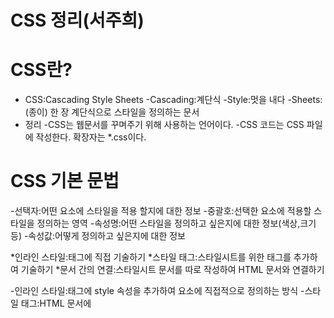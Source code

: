 # CSS 정리(서주희)
# CSS란?
* CSS:Cascading Style Sheets
-Cascading:계단식
-Style:멋을 내다
-Sheets:(종이) 한 장
계단식으로 스타일을 정의하는 문서
* 정리
-CSS는 웹문서를 꾸며주기 위해 사용하는 언어이다.
-CSS 코드는 CSS 파일에 작성한다. 확장자는 *.css이다.

# CSS 기본 문법
-선택자:어떤 요소에 스타일을 적용 할지에 대한 정보
-중괄호:선택한 요소에 적용할 스타일을 정의하는 영역
-속성명:어떤 스타일을 정의하고 싶은지에 대한 정보(색상,크기 등)
-속성값:어떻게 정의하고 싶은지에 대한 정보

*인라인 스타일:태그에 직접 기술하기
*스타일 태그:스타일시트를 위한 태그를 추가하여 기술하기
*문서 간의 연결:스타일시트 문서를 따로 작성하여 HTML 문서와 연결하기

-인라인 스타일:태그에 style 속성을 추가하여 요소에 직접적으로 정의하는 방식
-스타일 태그:HTML 문서에 <style><style> 태그를 추가하여 그 안에 CSS 코드를 작성할 수 있다.  
-문서 간의 연결:확장자가 *.css인 스타일시트 파일을 생성해 그 안에 CSS 코드를 작성하고, HTML 문서에 이를 연결해줄 수 있다. 이때는 <link> 태그를 사용한다.  
```css 
<link href=“./style.css” rel=“stylesheet”>
```  
*href:연결하고자 하는 외부 소스의 url을 기술하는 속성  
*rel:현재 문서(HTML)와 외부 소스의 연관 관계를 기술하는 속성  
><link> 태그는 HTML 문서의 <head></head> 내부에서 사용해야 한다.  
*인라인 스타일  
```css
<p style=“color:blue;”>
```
*스타일 태그
style 태그 추가
```css
<title>HTML 문서</title>
<style>
 p{
    color:red;
    font-size:32px:
 }  
</style>
```
* 문서 간의 연결
```css
<link href=“./style.css” rel=“stylesheet”>
```

# 선택자 1편
선택자의 종류-기본 선택자, 그룹 선택자, 특성 선택자, 결합 선택자, 의사 클래스, 의사 요소
1. 전체 선택자
-모든 요소를 선택한다.
*(애스터리스크)는 '문서 내의 모든 요소'를 의미하는 기호이다.
```css
*{
    color:blue;
}
```
2. 태그 선택자
-주어진 이름을 가진 요소를 선택한다.
```css
p{
    color:blue;
}
```
3. 클래스 선택자
-주어진 class 속성 값을 가진 요소를 선택한다.
```css
.text{
    color:blue;
}
```
4. 아이디 선택자
```css
#topic{
    color:blue;
}
```
선택자 우선 순위
아이디 선택자>클래스 선택자>태그 선택자
---
# 텍스트 꾸미기 속성
-font-family:요소를 구하는 텍스트의 글꼴을 정의한다. 글꼴명을 속성값으로 지정한다. 여러 개의 글꼴을 연달아 기입하여 우선 순위를 지정할 수 있다.
(예시)
```css
*{
    font-family:Times,monospace,serif;
}
```
>TImes를 우선 지정하되, 지원되지 않을 경우 monospace를 지정한다.
-font-size
수치와 단위를 지정해 글자의 크기를 정의할 수 있다.
px:모니터 상의 화소 하나 크기에 대응하는 절대적인 크기
rem:<html> 태그의 font-size에 대응하는 상대적인 크기
em:부모태그(상위태그)의 font-size에 대응하는 상대적인 크기
(예시)
사용 예
```css 
span{font-size:16px;}
span{font-size:2rem;}
span{font-size:1.5em;}
```
-text-align
블록 내에서 텍스트의 정렬 방식을 정의한다. 미리 정의된 키워드 값을 지정한다.
left/right:왼쪽 또는 오른쪽 정렬한다
center:가운데 정렬한다
justify:양끝 정렬한다(마지막 줄 제외)
(예시)
```css 
p{text-align: right;} 
```
>재미 있는~건가요?!
-color
텍스트의 색상을 정의한다.
키워드:미리 정의된 색상별 키워드를 사용한다.
RGB 색상 코드:# + 여섯 자리 16진수 값 형태로 지정한다.
RGB 함수:Red,Green,Blue의 수준을 각각 정의해 지정한다.
(예시)
```css
span{color: red;}
span{color:#FF000;}
span{coloe:rgb(100%, 0%, 0%);}
```
*RGB
RGB 색상은 빛의 삼원색을 혼합하여 색을 정의하는 방식이다. 모든 수치가 가장 높을 때 흰색이 된다.

# display 속성&border 속성
-display 속성
:요소를 블록과 인라인 요소 중 어느 쪽으로 처리할지 정의한다.
/*
블록 레벨 요소인 div 요소를 인라인으로 처리하고 싶다면
*/
```css 
div{display: inline;}
```
/*인라인 요소인 a 요소를 블록 레벨로 처리하고 싶다면
*/
```css 
a{display: block;}
```
border 속성
-border 속성을 사용하면 요소가 차지하고 있는 영역에 테두리를 그릴 수 있다. border 속성에는 속성 값으로 테두리의 두께, 모양, 크기 등을 함께 지정할 수 있다. 이러한 속성을 '단축 속성'이라 한다.
```css
span{border:2px solid green;}
```
>스판 태그
>두께가 2px인 직선 모양의 초록 테두리를 만들어줘!

# 박스 모델
박스 모델:브라우저 요소를 렌더링 할 때, 각각의 요소는 기본적으로 사각형 형태로 영역을 차지하게 된다. css는 박스의 크기, 위치, 속성(색,배경,테두리 모양 등)을 결정할 수 있다.
하나의 박스는 다음 네 개의 영역으로 구성된다.
-콘텐츠 영역:width, height
-안쪽 여백:padding
-경계선(테두리):margin
-바깥쪽 여백:border-width

* 요소의 테두리를 기준으로 안쪽에 형성되는 여백은 padding으로 바깥쪽에 형성되는 여백은 margin으로 정의한다.
* 다양한 경우의 수
-하위 속성 정의하기
-여러 값을 한 번에 정의하기
* 하위 속성 정의하기
-margin에도 동일하 접미사를 붙여 개별 정의할 수 있다.
```css
div{
    width:100px; height; 100px;
    padding:10px;
    border:5px solid red;
    margin:20px;
    padding-top:10px;
    padding-right:20px;
    padding-bottom:30px;
    padding-left:40px;
    margin-top:40px;
    margin-right:30px;
    margin-bottom:20px:
    margin-left:10px;
}
```
* 여러 값을 한 번에 정의하기
padding과 margin은 네 면의 여백에 대한 단축 속성이다.
```css
span{
    display:inline-block;
    width:100px; height: 100px;
    margin:10px 20px 20px 40px;
}
```

* box-sizing
box-sizing 속성은 요소의 너비와 높이를 계산하는 방법을 지정한다.
content-box:기본값. 너비와 높이가 콘텐츠 영역만을 포함한다.
border-box:너비와 높이가 안쪽 여백과 테두리까지 포함한다.
-너비와 높이가 같더라도, box-sizing 속성 값에 따라 크기가 달라질 수 있다.

* background
-배경은 콘텐츠의 배경을 정의한다.
```css
div{
    box-sizing: border-box;
    width: 500px; height:500px;
    border: 1px solid red;
    background-image: url(./my-cat.jpeg)
    background-repeat: no-repeat;
    background-position: center;
    background-size: contain;
}
```

# float 그리고 clear
-float 속성:요소가 문서의 일반적인 흐름에서 제외되어 자신을 포함하고 있는 컨테이너의 왼쪽이나 오른쪽에 배치되게 한다.
-none:기본 값, 원래 상태
-left:자신을 포함하고 있는 박스의 왼편에 떠 있어야 함.
-right:자신을 포함하고 있는 박스의 오른쪽에 떠 있어야 함.
-문서의 흐름에선 제외되지만, 필요한 만큼의 공간은 차지한다.
```css
<style>
    #a{width:100px; height; 50px;
    background-clor:orange
    float: right;}
    #b{width:100px; height; 100px;
    background-clor:royalblue
    float: left;}
</style>
```
-clear 속성:float 요소 이후에 표시되는 요소가 float을 해제하여 float 요소의 아래로 내려가게 할 수 있다.
```css
<style>
    #a{width:100px; height; 50px;
    background-clor:orange
    float: right;}
    #b{width:100px; height; 100px;
    background-clor:royalblue
    float: left;}
    p{
        clear: right;
    }
</style>
```

# position
* position:문서 상에 요소를 배치하는 방법을 정의한다.
=position이 요소의 배치 방법을 결정하면, top, bottom, right, left가 최종 위치를 결정하는 방식이다.
-position 속성에는 다음 속성값들을 지정할 수 있다.
-static:기본 값, 요소를 일반적인 문서 흐름에 따라 배치한다.
-relative:일반적인 문서 흐름에 따라 배치하되, 상하좌우 위치 값에 따라 오프셋을 적용한다.
-absolute:일반적인 문서 흐름에서 제거하고, 가장 가까운 position 지정 요소에 대해 상대적으로 오프셋을 적용한다.
-fixed:일반적인 문서 흐름에서 제거하고, 지정한 위치에 고정된다.
-sticky:일반적인 문서 흐름에서 제거하고, 스크롤 동작이 존재하는 가장 가까운 요소에 대해 오프셋을 적용한다.
*relative
```css
div{
    width: 100px; height: 100px;
    background-color: red;

    position: relative;
    top: 100px; left: 100px;
}
```
-원래 위치보다 위에서부터 100px, 왼쪽에서부터 100px 떨어져 있어라!

*absolute
```css
div{
    width: 100px; height: 100px;
    background-color: red;

    position: absolute;
    top: 100px; left: 100px;
}
```
*fixed
```css
pos{
    width: 200px; height; 200px;
    background: peru;
    position: fixed;
    top: 50px; left: 50px;
}
```
-위에서부터 50px, 왼쪽에서부터 50px 떨어진 자리에서 움직이지 않는다!

# flexbox
* flexbox:박스 내 요소 간의 공간 배분과 정렬 기능을 제공하기 위한 1차원 레이아웃 모델
-레이아웃을 다룰 때 한 번에 하나의 차원(행이나 열)만을 다룬다는 특성이 있다.
-display:flex; 적용
(적용 전)
```css
<div>
   <div class="item">하나</div>
   <div class="item">둘</div>
   <div class="item">셋</div>
</div>
```
(적용 후)
```css
<div style="display: flex;>
   <div class="item">하나</div>
   <div class="item">둘</div>
   <div class="item">셋</div>
</div>
```
-flexbox에는 '주축'과 '교차축'이 있다.
*flex-direction
-row:기본 값. 주축은 행이고 방향은 콘텐츠의 방향과 동일
-row-reverse:주축은 행이고 방향은 콘텐츠의 방향과 반대
-column:주죽은 열이고 뱡향은 콘텐츠의 방향과 동일
-column-reverse:주축은 열이고 방향은 콘텐츠의 방향과 반대

* 속성
-주축 배치 방법:justify-content
-교차축 배치 방법:align-items
-교차축 배열요소 배치 방법:align-self
-줄 바꿈 여부:flex-wrap

```css
<style>
  .container{
    display: flex;
    width: 300px; height: 300px
    border: 2px solid-between;
    align-items:senter;
  }
  .item{
    width: 60px; height: 60px;
    background-color: teal;
  }
  .self{
    align-self: flex-end;
  }
  </style>
  ```

  # 선택자
  -특성 선택자 1.컨셉
  ```css
  [class]{
    background-color: tomato;
  }
  -클래스 속성을 가지고 있는 요소를 선택하기
  [class="item"]{
    background-clor: tomato;
  }
  ```
  -클래스가 "item"인 요소를 선택하기
  -특성 선택자 2.값 확인
  기호를 추가하여 요소를 선택하는 방식을 다양화할 수 있다.
  ```css
  [class *="it"]{color: white;}
  -클래스 값에 "it"가 포함되는 요소를 선택하기
  [class ^="it"]{color: white;}
  -클래스 값이 "it"로 시작하는 요소를 선택하기
  [class $="it"]{color: white;}
  ```
  -클래스 값이 "it"로 끝나는 요소를 선택하기
  
  -결합 선택자 1.컨셉
  >자손 결합자, 형제 결합자
  -결합 선택자 2.자손 결합자
  ```css
  div p{color: white;}
  div > p{color:white;}
  ```
  -결합 선택자 3. 형제 결합자
  ```css
  1~p{color: red;}
  ```
  -h1 요소의 뒤에 오는 형제 중 모든 p 요소를 선택하기
   ```css 
   h1+p{color: red;}
   ```
  -h1 요소의 바로 뒤에 오는 형제 p 요소를 선택하기

# 의사 클래스(가상 클래스)
* 의사 클래스(가상 클래스)는 선택자에 추가하는 키워드로, 요소가 어떤 특정한 상태가 되었을 때 요소를 선택하겠다는 의미이다.
```css
선택자:의사 클래스{
    속성명: 속성값;
}
```

```css
hi:hover{
    color: red;
}
```
-h1 요소에 마우스 커서가 올라오면(hover) 글자를 빨간색으로 하겠다!
-hover:마우스 포인터가 요소에 올라가 있다.
-actice:사용자가 요소를 활성화했다. (예를 들면, 마우스로 누르기와 같은)
-focus:요소가 포커스를 받고 있다.
-disabled:비활성 상태의 요소이다.
-nth-child():형제 사이에서의 순서에 따라 요소를 선택한다.

# 의사 요소
* 의사 요소:선택자에 추가하는 키워드로, 이를 이용하면 선택한 요소의 특정 부분에 대한 스타일을 정의할 수 있다.
```css
선택자::의사요소{
    속성명: 속성값;
}
```
-
```css
li::first-letter{
    font-size: 20px;
}
```
-li 요소의 첫 번째 글자만 크기를 20px로 하겠다(기본값은 16px)
-after:요소의 앞에 의사 요소를 생성 및 추가한다.
-before:요소의 뒤에 의사 요소를 생성 및 추가한다.
-first-line: 블록 레벨 요소의 첫 번째 선에 스타일을 적용한다.
-marker:목록 기호의 스타일을 적용한다.
-placeholder:입력 요소의 플레이스홀더(자리표시자) 스타일을 적용한다.

# inherit, initial, unset
-상속:하위 요소가 상위 요소의 스타일 속성값을 물려받는 것을 의미한다.
```css
ul{
    color: tomato;
}
```
-li 요소를 선택하지 않았지만, 상위요소 ul의 색깔이 반영되었다.
-공용 키워드
-inherit:상위 요소로부터 해당 속성의 값을 받아 사용한다.
-initial:(브라우저에 지정되어 있는) 해당 속성의 기본값을 요소에 적용한다.
-unser:상속 속성에 대해서는 inherit처럼, 상속되지 않는 속성에 대해서는 initial처럼 적용된다.

# z-index
z-index 속성은 요소의 쌓임 순서를 정의할 수 있다.
```css
div{width: 100px; height: 100px; position: relative}
.first{background-color: teal;}
...
```
-z-index의 기본 값은 auto이다.

# 플렉스박스(flexbox)란?
*플렉스박스:행 또는 열을 주축으로 설정하여 웹 요소를 배치 및 정렬하는 1차원 레이아웃 방식
-플렉스 컨테이너:플렉스박스 방식으로 레이아웃을 결정할 요소
-플렉스 아이템:플렉스 컨테이너 내부에서 플렉스박스 방식으로 배치되는 요소
display: flex;
display: inline-flex;
```css
*{
    box-sizing: border-box;
}
body{
    margin: 0;
}

ul{
    display: flex;
    padding: 0;
    list-style-type: none;
}
```

# flex-direction, flex-wrap, flex-flow
* flex-direction:플렉스 컨테이너의 주축을 결정하는 속성
-행은 가로 축을, 열은 세로 축을 주축으로 한다.
* flex-wrap:플렉스 아이템들이 강제로 한줄에 배치되게 할 것인지, 또는 가능한 영역 내에서 벗어나지 않고 여러 행으로 나누어 표현할 것인지 결정하는 속성
-nowrap:기본값. 공간이 부족하더라도 요소를 한줄에 배치
-wrap:공간 크기에 따라 요소가 여러 행에 걸쳐 배치
-wrap-reverse:wrap과 동일하나 요소 나열되는 시작점과 끝점이 반대

# justify-content
플렉스 아이템들이 플렉스 박스 주축을 따라 배치될 때, 요소 사이의 공간을 분배하는 방식을 결정한다.
-flex-start:주축의 시작점으로부터 끝점을 향해 배치
-flex-end:주축의 끝점으로부터 시작점을 향해 배치
-center:주축의 중심부에 배치
-space-between:주축에서 일정한 간격을 둔채 양끝 정렬 배치
-space-aruond:모든 요소가 동일한 여백을 갖도록 배치
-space-evenly:모든 요소 사이의 간격을 동일하게 유지해 배치

# align-items, align-self, align-content
* align-items:플렉스 컨테이너의 교차축 위에서 플렉스아이템들이 어떤 식으로 정렬될 것인지를 결정한다.
-stretch:플렉스아이템이 교차축 길이에 맞춰 늘어남. 너비 or 높이가 우선
-flex-start:교차축의 시작점으로부터 끝점을 향해 배치
-flex-end:교차축의 끝점으로부터 시작점을 향해 배치
-center:교차축의 중심부에 배치
* align-self:각각의 플렉스아이템이 교차축에서 어떤 식으로 정렬될 것인지를 스스로 결정한다.
* align-content:교차축 위에서 justfy-content와 동일하게 사용할 수 있는 속성, 다음 두 조건이 만족되면서 여유 공간이 있을 때만 동작할 수 있다,
-flex-wrap의 값이 wrap으로 지정되어 있을 때
-아이템을 배치하기 위해 필요한 공간보다 플렉스 컨테이너가 더 클 때

# flex-grow, flex-shrink
* flex-grow:플렉스아이템이 기본 크기보다 더 커질 수 있는지를 결정하고, 플렉스 컨테이너 내부에서 할당받을 수 있는 공간을 상대적으로 정의할 수 있는 속성
-숫자:음수 허용 X, 양의 정수, 양의 실수 가능
* flex-shrink
-플렉스아이템이 기본 크기보다 더 작아질 수 있는지를 결정하고, 플렉스 컨테이너 내부에서 할당받을 수 있는 공간을 상대적으로 정의할 수 있는 속성

# flex-Basis, flex
* flex-basis:플렉스아이템의 초기 크기를 지정한다. box-sizing이 따로 설정되지 않은 경우, 콘텐츠 박스의 크기를 결정하게 된다. 기본값은 auto이다.
-단위가 있는 값:width 속성을 정의할 때와 동일한 방식
* flex:flex-grow, flex-shrink, flex-basis 세 가지 속성을 정의할 수 있는 단축 속성
```css
.item{
    /* 200px보다 크거나 작을 수 없는! */
    flex: 0 0 200px;
}
```
# order
-플렉스 아이템의 배치 순서를 설정할 수 있으며, 지정한 숫자에 맞춰 오름차순으로 배치가 진행된다.
-코드에 영향을 끼치는 것이 아닌, 보여지는 순서에만 영향을 준다.
-정수:같은 값이면 코드 상의 순서대로

# 그리드(grid) 레이아웃 방식
* 그리드 레이아웃:격자 형태의 레이아웃을 만드는 2차원 레이아웃 방식을 말한다.
-그리드 컨테이너:그리드 방식으로 레이아웃을 결정할 요소
-그리드 아이템:그리드 컨테이너 내부에서 그리드 방식으로 배치되는 요소
display: grid;

# grid-template-cloumns, grid-template-rows, gap(grid-gap)
* grid-template-columns:컨테이너 트랙 중 열 트랙 내 아이템들의 크기를 지정할 수 있는 속성
-none:기본값. 명시한 값이 없으므로 암묵적으로 값이 정해진다.
-수치:길이를 나타내는 음수가 아닌 값을 지정한다.
-그 외:다양한 키워드나 css 함수를 사용해 지정하기도 한다.
* grid-template-rows:컨테이너의 트랙 중 행 트랙 내 아이템들의 크기를 지정할 수 있는 속성
* gap(grid-gap):그리드 아이템 사이의 간격을 지정하는 속성

# repeat, minmax, auto-fill&auto-fit
* 트랙 관련 함수:컨네이너의 트랙(행과 열) 크기를 지정할 때 사용할 수 있는 유용한 함수
-repeat():반복되는 값을 자동으로 처리할 수 있는 함수
-minimax():최솟값과 최댓갑을 각각 지정할 수 있는 함수
-auto-fill&auto-fit:반응형을 고려해 사용할 수 있는 키워드들(함수 X)

# grid-column, grid-column
-이 두 속성을 이용하면 그리드 컨테이너의 줄 번호를 이용해 아이템을 배치할 수 있다.

# grid-template-areas, grid-area
* grid-template-area:그리드 영역(아이템)의 이름을 이용해 레이아웃의 형태를 정의할 수 있다.
* grid-area:그리드 영역(아이템)의 이름을 지정할 때 사용하는 속성
```css
li:nth-child(1) {grid-area: 거;}
li:nth-child(2) {grid-area: 호;}
li:nth-child(3) {grid-area: 다;}
li:nth-child(4) {grid-area: 청;}
li:nth-child(5) {grid-area: 고;}
```

# align-items, align-self, justify-items, justify-self
* align-items:플렉스 방식과 유사, 그리드 컨테이너 행 트랙의 높이를 기준으로 그리드 아이템의 배치를 결정한다.
* align-self:각각의 그리드 아이템이 어떤 식으로 배치될 것인지를 스스로 결정한다.
* justfy-items:수평축(행)을 따라 그리드 아이템을 정렬하고자 할 때 사용할 수 있는 속성으로 그리드 컨테이너에 지정한다. 아이템에 할당된 열 방향 너비가 기준이 된다.
* justify-self:수평축(행)을 따라 그리드 아이템을 정렬하고자 할 때 사용할 수 있는 속성으로, 각각의 그리드 아이템에 지정한다.

# align-content&justify-content
* align-content&justify-content:플렉스박스 방식과 유사. 그리드 컨테이너의 수직축과 수평축에서의 아이템 정렬 방식을 결정한다. 컨테이너에 여유 공간이 있을 때 사용할 수 있다.

